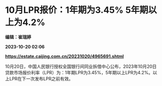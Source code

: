 # 10月LPR报价：1年期为3.45% 5年期以上为4.2%
**编辑：崔瑞婷**

**2023-10-20 02:06**

**https://estate.caijing.com.cn/20231020/4965691.shtml**

10月20日，中国人民银行授权全国银行间同业拆借中心公布，2023年10月20日贷款市场报价利率（LPR）为：1年期LPR为3.45%，5年期以上LPR为4.2%。以上LPR在下一次发布LPR之前有效。